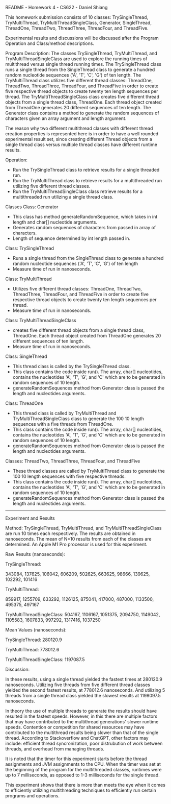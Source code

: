 README - Homework 4 - CS622 - Daniel Shiang

This homework submission consists of 10 classes: TrySingleThread, TryMultiThread, TryMultiThreadSingleClass, Generator, SingleThread, ThreadOne, ThreadTwo, ThreadThree, ThreadFour, and ThreadFive.

Experimental results and discussions will be discussed after the Program Operation and Class/method descriptions.  

Program Description:
The classes TrySingleThread, TryMultiThread, and TryMultiThreadSingleClass are used to explore the running times of multithread versus single thread running times. The TrySingleThread class runs a single thread from the SingleThread class to generate a hundred random nucleotide sequences ('A', 'T', 'C', 'G') of ten length. The TryMultiThread class utilizes five different thread classes: ThreadOne, ThreadTwo, ThreadThree, ThreadFour, and ThreadFive in order to create five respective thread objects to create twenty ten length sequences per thread. The TryMultiThreadSingleClass class creates five different thread objects from a single thread class, ThreadOne. Each thread object created from ThreadOne generates 20 different sequences of ten length. The Generator class contains a method to generate the random sequences of characters given an array argument and length argument.

The reason why two different multithread classes with different thread creation properties is represented here is in order to have a well rounded experimental result set, since creating different Thread objects from a single thread class versus multiple thread classes have different runtime results. 

Operation:
- Run the TrySingleThread class to retrieve results for a single threaded run.
- Run the TryMultiThread class to retrieve results for a multithreaded run utilizing five different thread classes.
- Run the TryMultiThreadSingleClass class retrieve results for a multithreaded run utilizing a single thread class.

Classes
Class: Generator
- This class has method generateRandomSequence, which takes in int length and char[] nucleotide arguments.
- Generates random sequences of characters from passed in array of characters.
- Length of sequence determined by int length passed in.

Class: TrySingleThread
- Runs a single thread from the SingleThread class to generate a hundred random nucleotide sequences ('A', 'T', 'C', 'G') of ten length
- Measure time of run in nanoseconds.

Class: TryMultiThread
- Utilizes five different thread classes: ThreadOne, ThreadTwo, ThreadThree, ThreadFour, and ThreadFive in order to create five respective thread objects to create twenty ten length sequences per thread.
- Measure time of run in nanoseconds.

Class: TryMultiThreadSingleClass
- creates five different thread objects from a single thread class, ThreadOne. Each thread object created from ThreadOne generates 20 different sequences of ten length.
- Measure time of run in nanoseconds.

Class: SingleThread
- This thread class is called by the TrySingleThread class.
- This class contains the code inside run(). The array, char[] nucleotides, contains the nucleotides 'A', 'T', 'G', and 'C' which are to be generated in random sequences of 10 length.
- generateRandomSequences method from Generator class is passed the length and nucleotides arguments.

Class: ThreadOne
- This thread class is called by TryMultiThread and TryMultiThreadSingleClass class to generate the 100 10 length sequences with a five threads from ThreadOne.
- This class contains the code inside run(). The array, char[] nucleotides, contains the nucleotides 'A', 'T', 'G', and 'C' which are to be generated in random sequences of 10 length.
- generateRandomSequences method from Generator class is passed the length and nucleotides arguments.

Classes: ThreadTwo, ThreadThree, ThreadFour, and ThreadFive
- These thread classes are called by TryMultiThread class to generate the 100 10 length sequences with five respective threads.
- This class contains the code inside run(). The array, char[] nucleotides, contains the nucleotides 'A', 'T', 'G', and 'C' which are to be generated in random sequences of 10 length.
- generateRandomSequences method from Generator class is passed the length and nucleotides arguments.

------------------------------

Experiment and Results

Method: TrySingleThread, TryMultiThread, and TryMultiThreadSingleClass are run 10 times each respectively. The results are obtained in nanoseconds. The mean of N=10 results from each of the classes are determined. An Apple M1 Pro processor is used for this experiment. 

Raw Results (nanoseconds):

TrySingleThread: 

343084, 137625, 106042, 606209, 502625, 663625, 98666, 139625, 102292, 101416

TryMultiThread:

859917, 1255709, 633292, 1126125, 875041, 417000, 487000, 1133500, 495375, 497167 

TryMultiThreadSingleClass: 
504167, 1106167, 1051375, 2094750, 1149042, 1105583, 1607833, 997292, 1317416, 1037250

Mean Values (nanoseconds):

TrySingleThread: 280120.9

TryMultiThread: 778012.6

TryMultiThreadSingleClass: 1197087.5

Discussion:

In these results, using a single thread yielded the fastest times at 280120.9 nanoseconds. Utilizing five threads from five different thread classes yielded the second fastest results, at 778012.6 nanoseconds. And utilizing 5 threads from a single thread class yielded the slowest results at 1198097.5 nanoseconds. 

In theory the use of multiple threads to generate the results should have resulted in the fastest speeds. However, in this there are multiple factors that may have contributed to the multithread generations' slower runtime speeds. Contention or competition for shared resources may have contributed to the multithread results being slower than that of the single thread. According to Stackoverflow and ChatGPT, other factors may include: efficient thread syncronization, poor distrubution of work between threads, and overhead from managing threads. 

It is noted that the timer for this experiment starts before the thread assignments and JVM assignments to the CPU. When the timer was set at the beginning of the program for the multithreaded classes, runtimes were up to 7 milliseconds, as opposed to 1-3 milliseconds for the single thread. 

This experiment shows that there is more than meets the eye when it comes to efficiently utilizing multithreading techniques to efficiently run certain programs and operations. 




 






